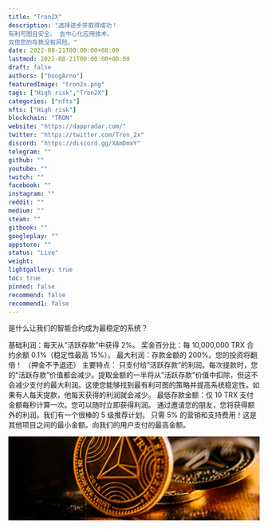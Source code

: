 ```yaml
---
title: "Tron2X"
description: "选择进步并取得成功！
有利可图且安全。 去中心化应用技术。
双倍您的存款没有风险。"
date: 2022-08-21T00:00:00+08:00
lastmod: 2022-08-21T00:00:00+08:00
draft: false
authors: ["boogArno"]
featuredImage: "tron2x.png"
tags: ["High risk","Tron2X"]
categories: ["nfts"]
nfts: ["High risk"]
blockchain: "TRON"
website: "https://dappradar.com/"
twitter: "https://twitter.com/Tron_2x"
discord: "https://discord.gg/XAmDmxY"
telegram: ""
github: ""
youtube: ""
twitch: ""
facebook: ""
instagram: ""
reddit: ""
medium: ""
steam: ""
gitbook: ""
googleplay: ""
appstore: ""
status: "Live"
weight: 
lightgallery: true
toc: true
pinned: false
recommend: false
recommend1: false
---
```

是什么让我们的智能合约成为最稳定的系统？

  基础利润：每天从“活跃存款”中获得 2%。
  奖金百分比：每 10,000,000 TRX 合约余额 0.1%（稳定性最高 15%）。
  最大利润：存款金额的 200%。您的投资将翻倍！ （押金不予退还）
  主要特点： 只支付给“活跃存款”的利润。每次提款时，您的“活跃存款”价值都会减少。提取金额的一半将从“活跃存款”价值中扣除，但这不会减少支付的最大利润。这使您能够找到最有利可图的策略并提高系统稳定性。如果有人每天提款，他每天获得的利润就会减少。
  最低存款金额：仅 10 TRX
  支付金额每秒计算一次。您可以随时立即获得利润。
  通过邀请您的朋友，您将获得额外的利润。我们有一个很棒的 5 级推荐计划。
  只需 5% 的营销和支持费用！这是其他项目之间的最小金额。向我们的用户支付的最高金额。
​​​

![1080x360](1080x360.jpg)

